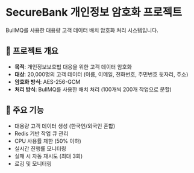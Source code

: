 # SecureBank 개인정보 암호화 프로젝트

BullMQ를 사용한 대용량 고객 데이터 배치 암호화 처리 시스템입니다.

## 🏦 프로젝트 개요

- **목적**: 개인정보보호법 대응을 위한 고객 데이터 암호화
- **대상**: 20,000명의 고객 데이터 (이름, 이메일, 전화번호, 주민번호 뒷자리, 주소)
- **암호화 방식**: AES-256-GCM
- **처리 방식**: BullMQ를 사용한 배치 처리 (100개씩 200개 작업으로 분할)

## 🚀 주요 기능

- 대용량 고객 데이터 생성 (한국인/외국인 혼합)
- Redis 기반 작업 큐 관리
- CPU 사용률 제한 (50% 이하)
- 실시간 진행률 모니터링
- 실패 시 자동 재시도 (최대 3회)
- 로깅 및 모니터링



